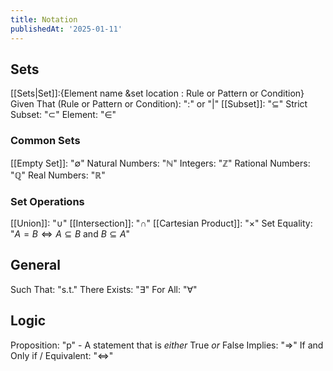 ```yaml
---
title: Notation
publishedAt: '2025-01-11'
---
```


## Sets
[[Sets|Set]]:$\{ \text{Element name \& set location : Rule or Pattern or Condition}\}$
Given That (Rule or Pattern or Condition): ":" or "|" 
[[Subset]]: "$\subseteq$"
Strict Subset: "$\subset$"
Element: "$\in$"
### Common Sets
[[Empty Set]]: "$\emptyset$"
Natural Numbers: "$\mathbb{N}$"
Integers: "$\mathbb{Z}$"
Rational Numbers: "$\mathbb{Q}$"
Real Numbers: "$\mathbb{R}$"
### Set Operations
[[Union]]: "$\cup$"
[[Intersection]]: "$\cap$"
[[Cartesian Product]]: "$\times$"
Set Equality: "$A=B \iff A \subseteq B \text{ and } B \subseteq A$"

## General
Such That: "s.t."
There Exists: "$\exists$"
For All: "$\forall$"
## Logic
Proposition: "p" - A statement that is *either* True *or* False
Implies: "$\Rightarrow$"
If and Only if / Equivalent: "$\iff$"